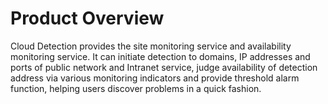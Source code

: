 
# Product Overview

Cloud Detection provides the site monitoring service and availability monitoring service. It can initiate detection to domains, IP addresses and ports of public network and Intranet service, judge availability of detection address via various monitoring indicators and provide threshold alarm function, helping users discover problems in a quick fashion.

